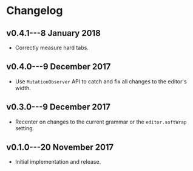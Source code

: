 # Changelog
## v0.4.1---8 January 2018
* Correctly measure hard tabs.

## v0.4.0---9 December 2017
* Use `MutationObserver` API to catch and fix all changes to the editor's width.

## v0.3.0---9 December 2017
* Recenter on changes to the current grammar or the `editor.softWrap` setting.

## v0.1.0---20 November 2017
* Initial implementation and release.
